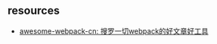 ## resources

- [awesome-webpack-cn: 搜罗一切webpack的好文章好工具](https://github.com/webpack-china/awesome-webpack-cn)

